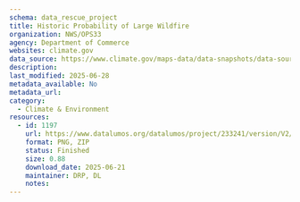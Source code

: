 ```yaml
---
schema: data_rescue_project 
title: Historic Probability of Large Wildfire
organization: NWS/OPS33
agency: Department of Commerce
websites: climate.gov
data_source: https://www.climate.gov/maps-data/data-snapshots/data-source/historic-probability-large-wildfire
description: 
last_modified: 2025-06-28
metadata_available: No
metadata_url: 
category:
  - Climate & Environment 
resources:
  - id: 1197
    url: https://www.datalumos.org/datalumos/project/233241/version/V2/view
    format: PNG, ZIP
    status: Finished
    size: 0.88
    download_date: 2025-06-21
    maintainer: DRP, DL
    notes: 
---
```

